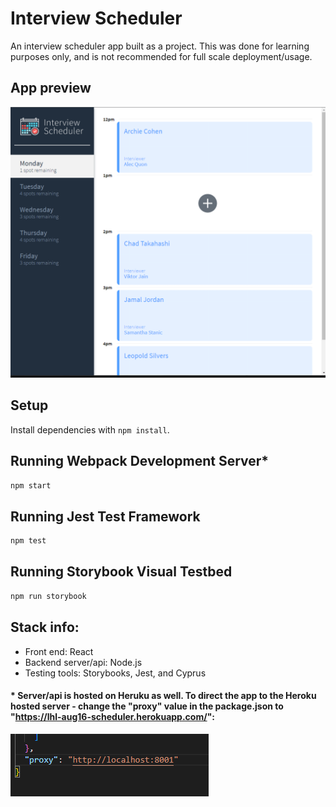 # Interview Scheduler

An interview scheduler app built as a project. This was done for learning purposes only, and is not recommended for full scale deployment/usage.

## App preview

![App preview gif](https://raw.githubusercontent.com/sjngplus/Interview-scheduler/master/docs/App%20preview.gif)

## Setup

Install dependencies with `npm install`.

## Running Webpack Development Server\*

```sh
npm start
```

## Running Jest Test Framework

```sh
npm test
```

## Running Storybook Visual Testbed

```sh
npm run storybook
```

## Stack info:

- Front end: React
- Backend server/api: Node.js
- Testing tools: Storybooks, Jest, and Cyprus

#### \* Server/api is hosted on Heruku as well. To direct the app to the Heroku hosted server - change the "proxy" value in the package.json to "https://lhl-aug16-scheduler.herokuapp.com/":

![package.json screenshot](https://raw.githubusercontent.com/sjngplus/Interview-scheduler/master/docs/Configure%20package.json.png)
